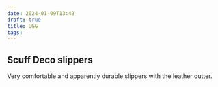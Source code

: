 ```yaml
---
date: 2024-01-09T13:49
draft: true
title: UGG
tags:
---
```

## Scuff Deco slippers

Very comfortable and apparently durable slippers with the leather outter.